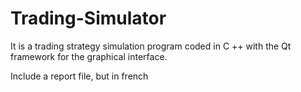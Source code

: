 # Trading-Simulator
It is a trading strategy simulation program coded in C ++ with the Qt framework for the graphical interface.

Include a report file, but in french

